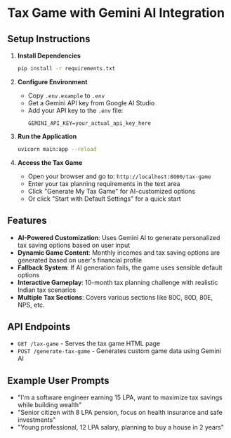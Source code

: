 # Tax Game with Gemini AI Integration

## Setup Instructions

1. **Install Dependencies**

   ```bash
   pip install -r requirements.txt
   ```

2. **Configure Environment**

   - Copy `.env.example` to `.env`
   - Get a Gemini API key from Google AI Studio
   - Add your API key to the `.env` file:
     ```
     GEMINI_API_KEY=your_actual_api_key_here
     ```

3. **Run the Application**

   ```bash
   uvicorn main:app --reload
   ```

4. **Access the Tax Game**
   - Open your browser and go to: `http://localhost:8000/tax-game`
   - Enter your tax planning requirements in the text area
   - Click "Generate My Tax Game" for AI-customized options
   - Or click "Start with Default Settings" for a quick start

## Features

- **AI-Powered Customization**: Uses Gemini AI to generate personalized tax saving options based on user input
- **Dynamic Game Content**: Monthly incomes and tax saving options are generated based on user's financial profile
- **Fallback System**: If AI generation fails, the game uses sensible default options
- **Interactive Gameplay**: 10-month tax planning challenge with realistic Indian tax scenarios
- **Multiple Tax Sections**: Covers various sections like 80C, 80D, 80E, NPS, etc.

## API Endpoints

- `GET /tax-game` - Serves the tax game HTML page
- `POST /generate-tax-game` - Generates custom game data using Gemini AI

## Example User Prompts

- "I'm a software engineer earning 15 LPA, want to maximize tax savings while building wealth"
- "Senior citizen with 8 LPA pension, focus on health insurance and safe investments"
- "Young professional, 12 LPA salary, planning to buy a house in 2 years"
